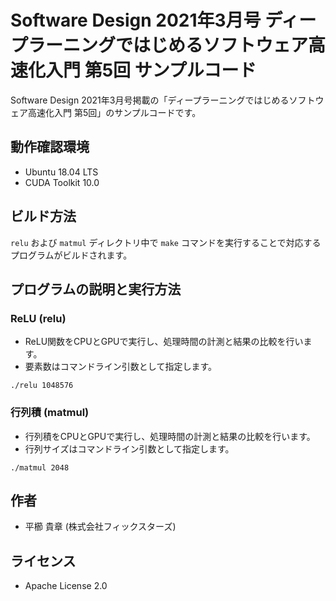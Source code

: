 Software Design 2021年3月号 ディープラーニングではじめるソフトウェア高速化入門 第5回 サンプルコード
====

Software Design 2021年3月号掲載の「ディープラーニングではじめるソフトウェア高速化入門 第5回」のサンプルコードです。

## 動作確認環境
- Ubuntu 18.04 LTS
- CUDA Toolkit 10.0

## ビルド方法
`relu` および `matmul` ディレクトリ中で `make` コマンドを実行することで対応するプログラムがビルドされます。

## プログラムの説明と実行方法

### ReLU (relu)
- ReLU関数をCPUとGPUで実行し、処理時間の計測と結果の比較を行います。
- 要素数はコマンドライン引数として指定します。

```shell
./relu 1048576
```

### 行列積 (matmul)
- 行列積をCPUとGPUで実行し、処理時間の計測と結果の比較を行います。
- 行列サイズはコマンドライン引数として指定します。

```shell
./matmul 2048
```

## 作者
- 平櫛 貴章 (株式会社フィックスターズ)

## ライセンス
- Apache License 2.0
